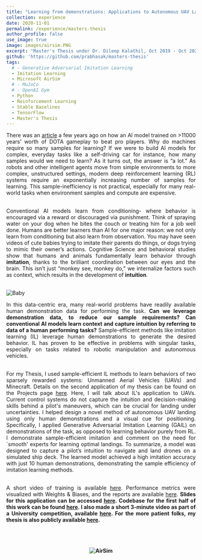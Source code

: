 ```yaml
---
title: "Learning from demonstrations: Applications to Autonomous UAV Landing and Minecraft"
collection: experience
date: 2020-11-01
permalink: /experience/masters-thesis
author_profile: false
use_image: true
image: images/airsim.PNG
excerpt: "Master's Thesis under Dr. Dileep Kalathil, Oct 2019 - Oct 2020."
github: 'https://github.com/prabhasak/masters-thesis'
tags:
  # - Generative Adversarial Imitation Learning
  - Imitation Learning
  - Microsoft AirSim
  # - MuJoCo
  # - OpenAI Gym
  - Python
  - Reinforcement Learning
  - Stable Baselines
  - TensorFlow
  - Master's Thesis
---
```


<!-- Abstract -->
<!-- ====== -->

<div style="text-align: justify">

There was an <a href="https://openai.com/blog/openai-five-defeats-dota-2-world-champions/">article</a> a few years ago on how an AI model trained on >11000 years’ worth of DOTA gameplay to beat pro players. Why do machines require so many samples for learning? If we were to build AI models for complex, everyday tasks like a self-driving car for instance, how many samples would we need to learn? As it turns out, the answer is “a lot.” As robots and other intelligent agents move from simple environments to more complex, unstructured settings, modern deep reinforcement learning (RL) systems require an exponentially increasing number of samples for learning. This sample-inefficiency is not practical, especially for many real-world tasks when environment samples and compute are expensive. <br><br>

Conventional AI models learn from conditioning- where behavior is encouraged via a reward or discouraged via punishment. Think of spraying water on your dog when he bites the couch or treating him for a job well done. Humans are better learners than AI for one major reason: we not only learn from conditioning but also learn from observation. You may have seen videos of cute babies trying to imitate their parents do things, or dogs trying to mimic their owner’s actions. Cognitive Science and behavioral studies show that humans and animals fundamentally learn behavior through <b>imitation</b>, thanks to the brilliant coordination between our eyes and the brain. This isn’t just “monkey see, monkey do,” we internalize factors such as context, which results in the development of <b>intuition</b>. <br><br>

<!-- <p align="center"> -->
<img src="https://prabhasak.github.io/files/baby.jpg" alt="Baby"/>
<!-- </p> -->

In this data-centric era, many real-world problems have readily available human demonstration data for performing the task. <b>Can we leverage demonstration data, to reduce our sample requirements? Can conventional AI models learn context and capture intuition by referring to data of a human performing tasks?</b> Sample-efficient methods like imitation learning (IL) leverage human demonstrations to generate the desired behavior. IL has proven to be effective in problems with singular tasks, especially on tasks related to robotic manipulation and autonomous vehicles. <br><br>

For my Thesis, I used sample-efficient IL methods to learn behaviors of two sparsely rewarded systems: Unmanned Aerial Vehicles (UAVs) and Minecraft. Details on the second application of my thesis can be found on the Projects page <a href="http://prabhasak.github.io/projects/minecraft">here</a>. Here, I will talk about IL's application to UAVs. Current control systems do not capture the intuition and decision-making skills behind a pilot's maneuvers, which can be crucial for landing under uncertainties. I helped design a novel method of autonomous UAV landing using only human demonstrations and a visual cue for positioning. Specifically, I applied Generative Adversarial Imitation Learning (GAIL) on demonstrations of the task, as opposed to learning behavior purely from RL. I demonstrate sample-efficient imitation and comment on the need for `smooth' experts for learning optimal landings. To summarize, a model was designed to capture a pilot’s intuition to navigate and land drones on a simulated ship deck. The learned model achieved a high imitation accuracy with just 10 human demonstrations, demonstrating the sample efficiency of imitation learning methods.<br><br>

 A short video of training is available <a href="https://youtu.be/oj4y8GOq4gk">here</a>. Performance metrics were visualized with Weights & Biases, and the reports are available <a href="https://wandb.ai/prabhasak/masters-thesis/reportlist?workspace=user-prabhasak">here</a>. <b> Slides for this application can be accessed <a href="https://prabhasak.github.io/files/Masters_Thesis_Prabhasa_Kalkur_Slides_pdf_friendly_1.pdf">here</a>. Codebase for the first half of this work can be found <a href="https://github.com/prabhasak/masters-thesis">here</a><b>. I also made a short 3-minute video as part of a University competition, available <a href="https://vimeo.com/472405835">here</a>. For the more patient folks, my thesis is also publicly available <a href="https://prabhasak.github.io/files/Masters_Thesis_Prabhasa_Kalkur.pdf">here</a>. <br><br> <br><br>


<!-- </div> -->

<!-- <figure>
  <img src="https://prabhasak.github.io/files/AirSim.gif" alt="AirSim" width=100/>
  <figcaption>Autonomous UAV navigation and landing in Microsoft AirSim.</figcaption>
</figure> -->

<p align="center">
<img src="https://prabhasak.github.io/files/AirSim.gif" alt="AirSim"/>
</p>